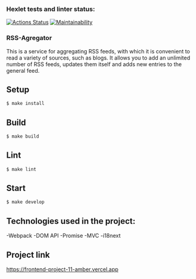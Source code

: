 ### Hexlet tests and linter status:
[![Actions Status](https://github.com/RomanKovgan/frontend-project-11/workflows/hexlet-check/badge.svg)](https://github.com/RomanKovgan/frontend-project-11/actions)
[![Maintainability](https://api.codeclimate.com/v1/badges/72fa83fa61af3e63696f/maintainability)](https://codeclimate.com/github/RomanKovgan/frontend-project-11/maintainability)

### RSS-Agregator
This is a service for aggregating RSS feeds, with which it is convenient to read a variety of sources, such as blogs. It allows you to add an unlimited number of RSS feeds, updates them itself and adds new entries to the general feed.
## Setup
```sh
$ make install
```

## Build
```sh
$ make build
```

## Lint
```sh
$ make lint
```

## Start
```sh
$ make develop
```
## Technologies used in the project:
-Webpack
-DOM API
-Promise
-MVC
-i18next
## Project link
https://frontend-project-11-amber.vercel.app

